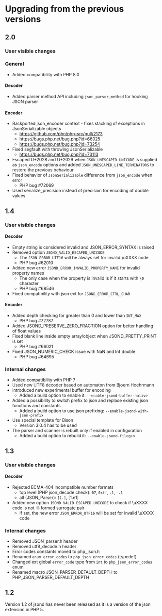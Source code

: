 # Upgrading from the previous versions

## 2.0

### User visible changes

### General
- Added compatibility with PHP 8.0

#### Decoder
- Added parser method API including `json_parser_method` for hooking JSON parser

#### Encoder
- Backported json_encoder context - fixes stacking of exceptions in JsonSerializable objects
  - https://github.com/php/php-src/pull/2173
  - https://bugs.php.net/bug.php?id=66025
  - https://bugs.php.net/bug.php?id=73254
- Fixed segfault with throwing JsonSerializable
  - https://bugs.php.net/bug.php?id=73113
- Escaped U+2028 and U+2029 when `JSON_UNESCAPED_UNICODE` is supplied as `json_encode`
  options and added `JSON_UNESCAPED_LINE_TERMINATORS` to restore the previous behaviour
- Fixed behavior of `JsonSerializable` difference from `json_encode` when error
  - PHP bug #72069
- Used serialize_precision instead of precision for encoding of double values

## 1.4

### User visible changes

#### Decoder
- Empty string is considered invalid and JSON_ERROR_SYNTAX is raised
- Removed option `JSOND_VALID_ESCAPED_UNICODE`
  - The `JSON_ERROR_UTF16` will be always set for invalid \uXXXX code
  - PHP bug #62010
- Added new error `JSOND_ERROR_INVALID_PROPERTY_NAME` for invalid property names
  - The only case when the property is invalid is if it starts with `\0` character
  - PHP bug #68546
- Fixed compatibility with json ext for  `JSOND_ERROR_CTRL_CHAR`

#### Encoder
- Added depth checking for greater than 0 and lower than `INT_MAX`
  - PHP bug #72787
- Added JSOND_PRESERVE_ZERO_FRACTION option for better handling of float values
- Fixed blank line inside empty array/object when JSOND_PRETTY_PRINT is set
  - PHP bug #66021
- Fixed JSON_NUMERIC_CHECK issue with NaN and Inf double
  - PHP bug #64695

### Internal changes
- Added compatibility with PHP 7
- Used new UTF8 decoder based on automaton from Bjoern Hoehrmann
- Introduced new experimental buffer for encoding
  - Added a build option to enable it: `--enable-jsond-buffer-native`
- Added a possibility to switch prefix to json and replace existing json functions and constants
  - Added a build option to use json prefixing: `--enable-jsond-with-json-prefix`
- Use special template for Bison
  - Version 3.0.4 has to be used
- The parser and scanner is rebuilt only if enabled in configuration
  - Added a build option to rebuild it: `--enable-jsond-filegen`


## 1.3

### User visible changes

#### Decoder
- Rejected ECMA-404 incompatible number formats
  - top level (PHP json_decode check): `07`, `0xff`, `.1`, `-.1`
  - all (JSON_Parser): `[1.]`, [1.e1]
- Added new option `JSOND_VALID_ESCAPED_UNICODE` to check if \uXXXX code is not ill-formed surrogate pair
  - If set, the new error `JSON_ERROR_UTF16` will be set for invalid \uXXXX code

### Internal changes
- Removed JSON_parser.h header
- Removed utf8_decode.h header
- Error codes constants moved to php_json.h
- Renamed `enum error_codes` to `php_json_error_codes` (typedef)
- Changed ext global `error_code` type from `int` to `php_json_error_codes` enum
- Renamed macro JSON_PARSER_DEFAULT_DEPTH to PHP_JSON_PARSER_DEFAULT_DEPTH


## 1.2

Version 1.2 of jsond has never been released as it is a version of the json extension in PHP 5.
